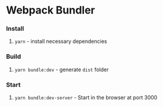 # Webpack Bundler

### Install

1. `yarn` - install necessary dependencies

### Build

1. `yarn bundle:dev` - generate `dist` folder

### Start

1. `yarn bundle:dev-server` - Start in the browser at port 3000

